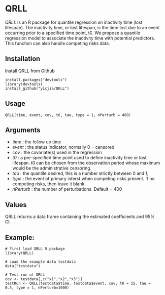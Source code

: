 # QRLL
 *QRLL* is an R package for quantile regression on inactivity time (lost lifespan). The inactivity time, or lost lifespan, is the time lost due to an event occurring prior to a specified time point, t0. We propose a quantile regression model to associate the inactivity time with potential predictors. This function can also handle competing risks data.
 
 ## Installation

Install QRLL from Github
```
install.packages("devtools")
library(devtools)
install_github("yicjia/QRLL")
```

## Usage
```
QRLL(time, event, cov, t0, tau, type = 1, nPerturb = 400)
```

## Arguments
* *time* :	the follow up time
* *event* :	the status indicator, normally 0 = censored
* *cov* :	the covariate(s) used in the regression
* *t0* :	a pre-specified time point used to define inactivity time or lost lifespan. t0 can be chosen from the observation period whose maximum would be the administrative censoring.
* *tau* : the quantile desired, this is a number strictly between 0 and 1,
* *type* :	the event of primary interst when competing risks present. If no competing risks, then leave it blank.
* *nPerturb* :	the number of perturbations. Default = 400

## Values
QRLL returns a data frame containing the estimated coefficients and 95% CI.

## Example:
```
# First load QRLL R package
library(QRLL)

# Load the example data testdata
data("testdata")

# Test run of QRLL
cov <- testdata[,c("x1","x2","x3")]
testRun <- QRLL(testdata$time, testdata$event, cov, t0 = 15, tau = 0.5, type = 1, nPerturb=1000)
```
